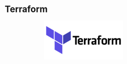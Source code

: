# Terraform
<div align="center">
  <img src="./public/terraform.png" alt="Logo" width="50%" height="50%">
</div>
